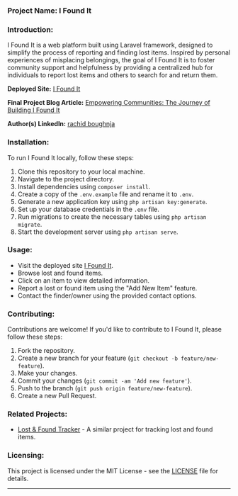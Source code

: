 ### Project Name: I Found It

### Introduction:
I Found It is a web platform built using Laravel framework, designed to simplify the process of reporting and finding lost items. Inspired by personal experiences of misplacing belongings, the goal of I Found It is to foster community support and helpfulness by providing a centralized hub for individuals to report lost items and others to search for and return them.

**Deployed Site:** [I Found It](https://ifoundit.rb4.tech)

**Final Project Blog Article:** [Empowering Communities: The Journey of Building I Found It](https://medium.com/@rachid.boughnja/empowering-communities-the-journey-of-building-i-found-it-3f29fdd00d10)

**Author(s) LinkedIn:** [rachid boughnja](https://www.linkedin.com/in/rachid-boughnja-59021a233/)

### Installation:
To run I Found It locally, follow these steps:
1. Clone this repository to your local machine.
2. Navigate to the project directory.
3. Install dependencies using `composer install`.
4. Create a copy of the `.env.example` file and rename it to `.env`.
5. Generate a new application key using `php artisan key:generate`.
6. Set up your database credentials in the `.env` file.
7. Run migrations to create the necessary tables using `php artisan migrate`.
8. Start the development server using `php artisan serve`.

### Usage:
- Visit the deployed site [I Found It](https://www.ifoundit.com).
- Browse lost and found items.
- Click on an item to view detailed information.
- Report a lost or found item using the "Add New Item" feature.
- Contact the finder/owner using the provided contact options.

### Contributing:
Contributions are welcome! If you'd like to contribute to I Found It, please follow these steps:
1. Fork the repository.
2. Create a new branch for your feature (`git checkout -b feature/new-feature`).
3. Make your changes.
4. Commit your changes (`git commit -am 'Add new feature'`).
5. Push to the branch (`git push origin feature/new-feature`).
6. Create a new Pull Request.

### Related Projects:
- [Lost & Found Tracker](https://github.com/example/lost-found-tracker) - A similar project for tracking lost and found items.

### Licensing:
This project is licensed under the MIT License - see the [LICENSE](LICENSE) file for details.

---
